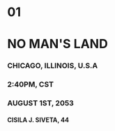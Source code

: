 # 01
# NO MAN'S LAND
### CHICAGO, ILLINOIS, U.S.A
### 2:40PM, CST
### AUGUST 1ST, 2053
#### CISILA J. SIVETA, 44
